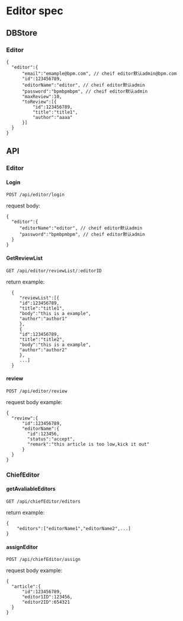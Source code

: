 # Editor spec

## DBStore

### Editor
```
{
  "editor":{
      "email":"emample@bpm.com", // cheif editor默认admin@bpm.com
      "id":123456789,
      "editorName":"editor", // cheif editor默认admin
      "password":"bpmbpmbpm", // cheif editor默认admin
      "maxReview":10,
      "toReview":[{
          "id":123456789,
          "title":"title1",
          "author":"aaaa"
      }]
  }
}
```
## API
### Editor

#### Login

`POST /api/editor/login`

request body:
```
{
  "editor":{
     "editorName":"editor", // cheif editor默认admin
     "password":"bpmbpmbpm", // cheif editor默认admin
  }
}
```

#### GetReviewList

`GET /api/editor/reviewList/:editorID`

return example:
```
  {
     "reviewList":[{
     "id":123456789,
     "title":"title1",
     "body":"this is a example",
     "author":"author1"
     },
     {
     "id":123456789,
     "title":"title2",
     "body":"this is a example",
     "author":"author2"
     },
     ...]
  }
```

#### review

`POST /api/editor/review`

request body example:
```
{
  "review":{
      "id":123456789,
      "editorName":{
        "id":123456,
        "status":"accept",
        "remark":"this article is too low,kick it out"
      }
  }
}
```

### ChiefEditor
#### getAvaliableEditors

`GET /api/chiefEditor/editors`

return example:
```
{     
    "editors":["editorName1","editorName2",...]
}
```
#### assignEditor

`POST /api/chiefEditor/assign`

request body example:
```
{
  "article":{
      "id":123456789,
      "editor1ID":123456,
      "editor2ID":654321
  }
}
```
